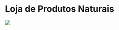 # Loja de Produtos Naturais


<img src="https://github.com/dieegobs/loja-de-produtos-naturais/blob/main/images/Site.png?raw=true"/>
